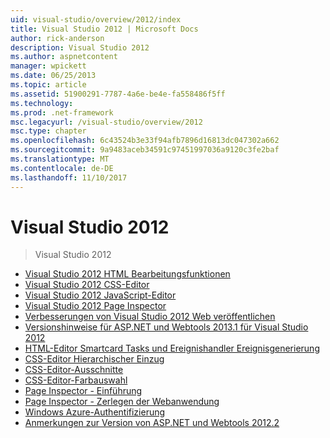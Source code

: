 ```yaml
---
uid: visual-studio/overview/2012/index
title: Visual Studio 2012 | Microsoft Docs
author: rick-anderson
description: Visual Studio 2012
ms.author: aspnetcontent
manager: wpickett
ms.date: 06/25/2013
ms.topic: article
ms.assetid: 51900291-7787-4a6e-be4e-fa558486f5ff
ms.technology: 
ms.prod: .net-framework
msc.legacyurl: /visual-studio/overview/2012
msc.type: chapter
ms.openlocfilehash: 6c43524b3e33f94afb7896d16813dc047302a662
ms.sourcegitcommit: 9a9483aceb34591c97451997036a9120c3fe2baf
ms.translationtype: MT
ms.contentlocale: de-DE
ms.lasthandoff: 11/10/2017
---
```

<a name="visual-studio-2012"></a>Visual Studio 2012
====================
> Visual Studio 2012


- [Visual Studio 2012 HTML Bearbeitungsfunktionen](visual-studio-2012-html-editing-features.md)
- [Visual Studio 2012 CSS-Editor](visual-studio-2012-css-editor.md)
- [Visual Studio 2012 JavaScript-Editor](visual-studio-2012-javascript-editor.md)
- [Visual Studio 2012 Page Inspector](visual-studio-2012-page-inspector.md)
- [Verbesserungen von Visual Studio 2012 Web veröffentlichen](visual-studio-2012-web-publishing-improvements.md)
- [Versionshinweise für ASP.NET und Webtools 2013.1 für Visual Studio 2012](aspnet-and-web-tools-20131-for-visual-studio-2012.md)
- [HTML-Editor Smartcard Tasks und Ereignishandler Ereignisgenerierung](visual-studio-vnext-videos-html-editor-smart-tasks-and-event-handler-generation.md)
- [CSS-Editor Hierarchischer Einzug](visual-studio-vnext-videos-css-editor-hierarchical-indentation.md)
- [CSS-Editor-Ausschnitte](visual-studio-vnext-videos-css-editor-snippets.md)
- [CSS-Editor-Farbauswahl](visual-studio-vnext-videos-css-editor-color-picker.md)
- [Page Inspector - Einführung](visual-studio-vnext-videos-page-inspector-introduction.md)
- [Page Inspector - Zerlegen der Webanwendung](visual-studio-vnext-videos-page-inspector-decomposing-your-web-application.md)
- [Windows Azure-Authentifizierung](windows-azure-authentication.md)
- [Anmerkungen zur Version von ASP.NET und Webtools 2012.2](aspnet-and-web-tools-20122-release-notes-rtw.md)
